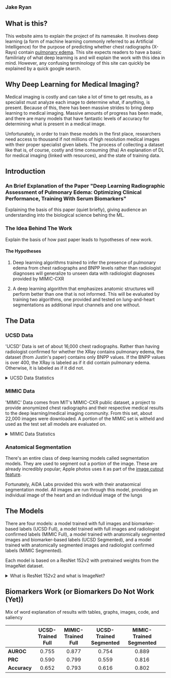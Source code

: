 ### Jake Ryan

## What is this?

This website aims to explain the project of its namesake. It involves deep learning (a form of machine learning commonly referred to as Artificial Intelligence) for the purpose of predicting whether chest radiographs (X-Rays) contain [pulmonary edema](https://www.mayoclinic.org/diseases-conditions/pulmonary-edema/symptoms-causes/syc-20377009). This site expects readers to have a basic familiriaty of what deep learning is and will explain the work with this idea in mind. However, any confusing terminology of this site can quickly be explained by a quick google search.

## Why Deep Learning for Medical Imaging?

Medical imaging is costly and can take a lot of time to get results, as a specialist must analyze each image to determine what, if anything, is present. Because of this, there has been massive strides to bring deep learning to medical imaging. Massive amounts of progress has been made, and there are many models that have fantastic levels of accuracy for determining what is present in a medical image.

Unfortunately, in order to train these models in the first place, researchers need access to thousand if not millions of high resolution medical images with their proper specialist given labels. The process of collecting a dataset like that is, of course, costly and time consuming (tha)
An explanation of DL for medical imaging (linked with resources), and the state of training data.

## Introduction

### An Brief Explanation of the Paper "Deep Learning Radiographic Assessment of Pulmonary Edema: Optimizing Clinical Performance, Training With Serum Biomarkers"

Explaining the basis of this paper (quiet briefly), giving audience an understanding into the biological science behing the ML.

### The Idea Behind The Work

Explain the basis of how past paper leads to hypotheses of new work.

#### The Hypotheses

1.  Deep learning algorithms trained to infer the presence of pulmonary edema from chest radiographs and BNPP levels rather than radiologist diagnoses will generalize to unseen data with radiologist diagnoses provided by MIMIC-CXR

2. A deep learning algorithm that emphasizes anatomic structures will perform better than one that is not informed. This will be evaluated by training two algorithms, one provided and tested on lung-and-heart segmentations as additional input channels and one without.

## The Data 

### UCSD Data
'UCSD' Data is set of about 16,000 chest radiographs. Rather than having radiologist confirmed for whether the XRay contains pulmonary edema, the dataset (from Justin's paper) contains only BNPP values. If the BNPP values is over 400, the XRay is labeled as if it did contain pulmonary edema. Otherwise, it is labeled as if it did not.

<details>
	<summary>UCSD Data Statistics</summary>

	The STATS. The dataset is then split into train and validation sets with splits equal to 80% and 20%, respectively.
</details>

### MIMIC Data
'MIMIC' Data comes from MIT's MIMIC-CXR public dataset, a project to provide anonymized chest radiographs and their respective medical results to the deep learning/medical imaging community. From this set, about 22,000 images were downloaded. A portion of the MIMIC set is witheld and used as the test set all models are evaluated on.

<details>
	<summary>MIMIC Data Statistics</summary>

	The STATS. The dataset is then split into train, validation, and test sets with splits equal to 80%, 10%, and 10%, respectively.
</details>

### Anatomical Segmentation
There's an entire class of deep learning models called segmentation models. They are used to segment out a portion of the image. These are already incredibly popular; Apple photos uses it as part of the [image cutout feature](https://support.apple.com/en-us/HT213459).

Fortunately, AiDA Labs provided this work with their anataomical segmentation model. All images are run through this model, providing an individual image of the heart and an individual image of the lungs

## The Models

There are four models: a model trained with full images and biomarker-based labels (UCSD Full), a model trained with full images and radiologist confirmed labels (MIMIC Full), a model trained with anatomically segmented images and biomarker-based labels (UCSD Segmented), and a model trained with anatomically segmented images and radiologist confirmed labels (MIMIC Segmented).

Each model is based on a ResNet 152v2 with pretrained weights from the ImageNet dataset. 
<details>
<summary>What is ResNet 152v2 and what is ImageNet?</summary>
<br>

The ResNet 152v2 is an image classification model built by Microsoft that is renowned for its use of 
<a href="https://towardsdatascience.com/what-is-residual-connection-efb07cab0d55">residual connections</a>, a technique that allows networks to have a large amount of layers without losing its ability to predict.

ImageNet is an industry standard dataset often used to benchmark classification model performance. Models trained to perform on ImageNet have developed a feature space that is adept at predicting many different classes of things that may be in the image. It is a great 'starting place' for models trained on niche tasks, like this one.
</details> 



## Biomarkers Work (or Biomarkers Do Not Work (Yet))

Mix of word explanation of results with tables, graphs, images, code, and saliency

|  | UCSD-Trained Full | MIMIC-Trained Full | UCSD-Trained Segmented| MIMIC-Trained Segmented ||
| :---        |    :---:     | :---:  | :--: |  :--: | :--: |
| **AUROC** |0.755 | 0.877 | 0.754 | 0.889 |
| **PRC** | 0.590 | 0.799 | 0.559 | 0.816 |
| **Accuracy** | 0.652 | 0.793 | 0.616 | 0.802 |
